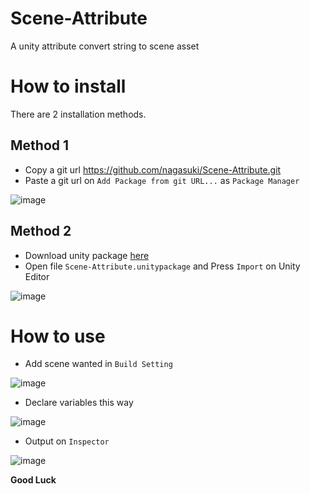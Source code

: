 # Scene-Attribute
A unity attribute convert string to scene asset

# How to install
<h>There are 2 installation methods.</h>

## Method 1 ##
* Copy a git url https://github.com/nagasuki/Scene-Attribute.git
* Paste a git url on `Add Package from git URL...` as `Package Manager`

![image](https://github.com/nagasuki/Scene-Attribute/assets/32533608/dbc61fe3-30f4-47b8-8d5e-baefe25dc06c)

## Method 2 ##
* Download unity package [here](https://github.com/nagasuki/Scene-Attribute/releases/download/v1.0.0/Scene-Attribute.unitypackage)
* Open file `Scene-Attribute.unitypackage` and Press `Import` on Unity Editor

![image](https://github.com/nagasuki/Scene-Attribute/assets/32533608/201d7fa7-03b0-400d-9dd9-a8bc5d2f1263)

# How to use
* Add scene wanted in `Build Setting`

![image](https://github.com/nagasuki/Scene-Attribute/assets/32533608/7acd357b-b895-4c09-bb26-934ac676092d)

* Declare variables this way

![image](https://github.com/nagasuki/Scene-Attribute/assets/32533608/4a5dedc0-dff9-4e96-a17f-c80b2521f940)

* Output on `Inspector`

![image](https://github.com/nagasuki/Scene-Attribute/assets/32533608/021470ca-7b7a-418f-8821-080f4f7ad01a)

<b>Good Luck</b>
